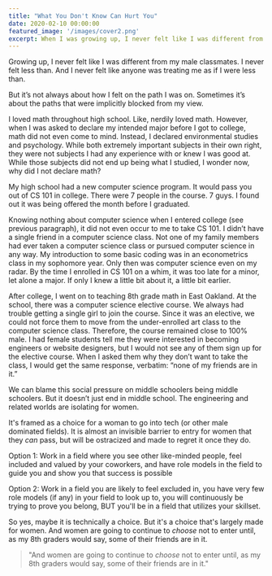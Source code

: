 ```yaml
---
title: "What You Don't Know Can Hurt You"
date: 2020-02-10 00:00:00
featured_image: '/images/cover2.png'
excerpt: When I was growing up, I never felt like I was different from my male counterparts. I never felt less than. And I never felt like anyone was treating me as if I were less than. But it’s not just about how I felt on the path I was on. It’s also about the paths that were implicitly blocked from my view... 
---
```


<!-- ![](/images/equity.png) -->

Growing up, I never felt like I was different from my male classmates. I never felt less than. And I never felt like anyone was treating me as if I were less than. 

But it’s not always about how I felt on the path I was on. Sometimes it’s about the paths that were implicitly blocked from my view.

I loved math throughout high school. Like, nerdily loved math. However, when I was asked to declare my intended major before I got to college, math did not even come to mind. Instead, I declared environmental studies and psychology. While both extremely important subjects in their own right, they were not subjects I had any experience with or knew I was good at. While those subjects did not end up being what I studied, I wonder now, why did I not declare math?

 My high school had a new computer science program. It would pass you out of CS 101 in college. There were 7 people in the course. 7 guys. I found out it was being offered the month before I graduated. 

Knowing nothing about computer science when I entered college (see previous paragraph), it did not even occur to me to take CS 101. I didn’t have a single friend in a computer science class. Not one of my family members had ever taken a computer science class or pursued computer science in any way. My introduction to some basic coding was in an econometrics class in my sophomore year. Only then was computer science even on my radar. By the time I enrolled in CS 101 on a whim, it was too late for a minor, let alone a major. If only I knew a little bit about it, a little bit earlier. 

After college, I went on to teaching 8th grade math in East Oakland. At the school, there was a computer science elective course. We always had trouble getting a single girl to join the course. Since it was an elective, we could not force them to move from the under-enrolled art class to the computer science class. Therefore, the course remained close to 100% male. I had female students tell me they were interested in becoming engineers or website designers, but I would not see any of them sign up for the elective course. When I asked them why they don’t want to take the class, I would get the same response, verbatim: “none of my friends are in it.”

We can blame this social pressure on middle schoolers being middle schoolers. But it doesn’t just end in middle school. The engineering and related worlds are isolating for women. 

It's framed as a choice for a woman to go into tech (or other male dominated fields). 
It is almost an invisible barrier to entry for women that they *can* pass, but will be ostracized and made to regret it once they do.

Option 1: Work in a field where you see other like-minded people, feel included and valued by your coworkers, and have role models in the field to guide you and show you that success is possible

Option 2: Work in a field you are likely to feel excluded in, you have very few role models (if any) in your field to look up to, you will continuously be trying to prove you belong, BUT you'll be in a field that utilizes your skillset.


So yes, maybe it is technically a choice. But it's a choice that's largely made for women. And women are going to continue to *choose* not to enter until, as my 8th graders would say, some of their friends are in it.

> "And women are going to continue to *choose* not to enter until, as my 8th graders would say, some of their friends are in it."

<!-- This page is a demo that shows everything you can do inside portfolio and blog posts.

We've included everything you need to create engaging posts about your work, and show off your case studies in a beautiful way.

**Obviously,** we’ve styled up *all the basic* text formatting options [available in markdown](https://github.com/adam-p/markdown-here/wiki/Markdown-Cheatsheet).

You can create lists:

* Simple bulleted lists
* Like this one
* Are cool

And:

1. Numbered lists
2. Like this other one
3. Are great too

You can also add blockquotes, which are shown at a larger width to help break up the layout and draw attention to key parts of your content: -->


<!-- The theme also supports markdown tables:

| Item                 | Author        | Supports tables? | Price |
|----------------------|---------------|------------------|-------|
| Duet Jekyll Theme    | Jekyll Themes | Yes              | $49   |
| Index Jekyll Theme   | Jekyll Themes | Yes              | $49   |
| Journal Jekyll Theme | Jekyll Themes | Yes              | $49   |

And footnotes[^1], which link to explanations[^2] at the bottom of the page[^3].

[^1]: Beautiful modern, minimal theme design.
[^2]: Powerful features to show off your work.
[^3]: Maintained and supported by the theme developer.

You can throw in some horizontal rules too:

---

### Image galleries

Here's a really neat custom feature we added – galleries:

<div class="gallery" data-columns="3">
	<img src="/images/demo/demo-portrait.jpg">
	<img src="/images/demo/demo-landscape.jpg">
	<img src="/images/demo/demo-square.jpg">
	<img src="/images/demo/demo-landscape-2.jpg">
</div>

Inspired by the Galleries feature from WordPress, we've made it easy to create grid layouts for your images. Just use a bit of simple HTML in your post to create a masonry grid image layout:

```html
<div class="gallery" data-columns="3">
    <img src="/images/demo/demo-portrait.jpg">
    <img src="/images/demo/demo-landscape.jpg">
    <img src="/images/demo/demo-square.jpg">
    <img src="/images/demo/demo-landscape-2.jpg">
</div>
```

*See what we did there? Code and syntax highlighting is built-in too!*

Change the number inside the 'columns' setting to create different types of gallery for all kinds of purposes. You can even click on each image to seamlessly enlarge it on the page.

---

### Image carousels

Here's another gallery with only one column, which creates a carousel slide-show instead.

A nice little feature: the carousel only advances when it is in view, so your visitors won't scroll down to find it half way through your images.

<div class="gallery" data-columns="1">
	<img src="/images/demo/demo-landscape.jpg">
	<img src="/images/demo/demo-landscape-2.jpg">
</div>

### What about videos?

Videos are an awesome way to show off your work in a more engaging and personal way, and we’ve made sure they work great on our themes. Just paste an embed code from YouTube or Vimeo, and the theme makes sure it displays perfectly:

<iframe src="https://player.vimeo.com/video/203710832" width="640" height="288" frameborder="0" webkitallowfullscreen mozallowfullscreen allowfullscreen></iframe>

---

## Pretty cool, huh?

We've packed this theme with powerful features to show off your work. Why not put them to use on your new portfolio?

<a href="https://jekyllthemes.io/theme/journal-personal-jekyll-theme" class="button button--large">Get This Theme</a> -->